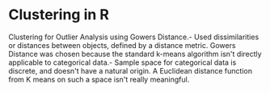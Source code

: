 # Clustering in R
Clustering for Outlier Analysis using Gowers Distance.-
Used dissimilarities or distances between objects, defined by a distance metric. Gowers Distance was chosen because the standard k-means algorithm isn't directly applicable to categorical data.- Sample space for categorical data is discrete, and doesn't have a natural origin. A Euclidean distance function  from K means on such a space isn't really meaningful.
